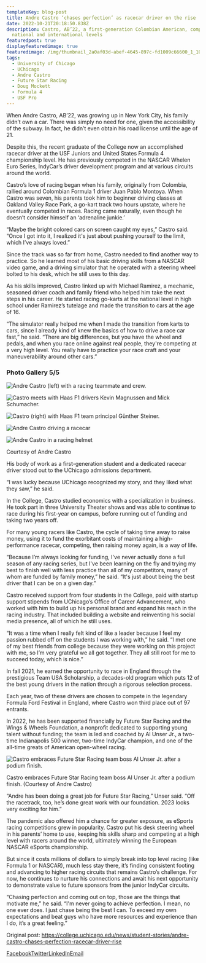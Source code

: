 ```yaml
---
templateKey: blog-post
title: Andre Castro ‘chases perfection’ as racecar driver on the rise
date: 2022-10-21T20:18:50.838Z
description: Castro, AB’22, a first-generation Colombian American, competes at
  national and international levels
featuredpost: true
displayfeaturedimage: true
featuredimage: /img/thumbnail_2a0af03d-abef-4645-897c-fd1009c66600_1_105_c.jpeg
tags:
  - University of Chicago
  - UChicago
  - Andre Castro
  - Future Star Racing
  - Doug Mockett
  - Formula 4
  - USF Pro
---
```

When Andre Castro, AB’22, was growing up in New York City, his family didn’t own a car. There was simply no need for one, given the accessibility of the subway. In fact, he didn’t even obtain his road license until the age of 21.

Despite this, the recent graduate of the College now an accomplished racecar driver at the USF Juniors and United States Formula 4 championship level. He has previously competed in the NASCAR Whelen Euro Series, IndyCar’s driver development program and at various circuits around the world.

Castro’s love of racing began when his family, originally from Colombia, rallied around Colombian Formula 1 driver Juan Pablo Montoya. When Castro was seven, his parents took him to beginner driving classes at Oakland Valley Race Park, a go-kart track two hours upstate, where he eventually competed in races. Racing came naturally, even though he doesn’t consider himself an ‘adrenaline junkie.’

“Maybe the bright colored cars on screen caught my eyes,” Castro said. “Once I got into it, I realized it's just about pushing yourself to the limit, which I’ve always loved.”

Since the track was so far from home, Castro needed to find another way to practice. So he learned most of his basic driving skills from a NASCAR video game, and a driving simulator that he operated with a steering wheel bolted to his desk, which he still uses to this day.

As his skills improved, Castro linked up with Michael Ramirez, a mechanic, seasoned driver coach and family friend who helped him take the next steps in his career. He started racing go-karts at the national level in high school under Ramirez’s tutelage and made the transition to cars at the age of 16.

“The simulator really helped me when I made the transition from karts to cars, since I already kind of knew the basics of how to drive a race car fast,” he said. “There are big differences, but you have the wheel and pedals, and when you race online against real people, they're competing at a very high level. You really have to practice your race craft and your maneuverability around other cars.”

### Photo Gallery 5/5

![Andre Castro (left) with a racing teammate and crew.](https://humanities-web.s3.us-east-2.amazonaws.com/college-prod/s3fs-public/styles/max_width_full/public/2022-10/thumbnail_402E72C6-10BB-464E-9538-E2CE6F853AC8_1_105_c.jpeg?itok=qksIcGIz)

![Castro meets with Haas F1 drivers Kevin Magnussen and Mick Schumacher.](https://humanities-web.s3.us-east-2.amazonaws.com/college-prod/s3fs-public/styles/max_width_full/public/2022-10/thumbnail_3B03D120-7A34-483C-91C3-1A88E0B2637A_1_105_c.jpeg?itok=M8lGVNyA)

![Castro (right) with Haas F1 team principal Günther Steiner.](https://humanities-web.s3.us-east-2.amazonaws.com/college-prod/s3fs-public/styles/max_width_full/public/2022-10/thumbnail_DD739C8F-9331-4C6B-AA8A-FB80530B3170.jpeg?itok=UBro9GYm)

![Andre Castro driving a racecar](https://humanities-web.s3.us-east-2.amazonaws.com/college-prod/s3fs-public/styles/max_width_full/public/2022-10/thumbnail_1603B3EE-BF7A-46AB-BE52-9D11418C6831_1_105_c.jpeg?itok=75ax3GZ_)

![Andre Castro in a racing helmet](https://humanities-web.s3.us-east-2.amazonaws.com/college-prod/s3fs-public/styles/max_width_full/public/2022-10/thumbnail_BF45840D-55BD-44D0-9AE8-348C4AD1FFC3_1_105_c.jpeg?itok=LhQQmx-j)

[](https://college.uchicago.edu/news/student-stories/andre-castro-chases-perfection-racecar-driver-rise#)[](https://college.uchicago.edu/news/student-stories/andre-castro-chases-perfection-racecar-driver-rise#)

Courtesy of Andre Castro

His body of work as a first-generation student and a dedicated racecar driver stood out to the UChicago admissions department.

“I was lucky because UChicago recognized my story, and they liked what they saw,” he said.

In the College, Castro studied economics with a specialization in business. He took part in three University Theater shows and was able to continue to race during his first-year on campus, before running out of funding and taking two years off.

For many young racers like Castro, the cycle of taking time away to raise money, using it to fund the exorbitant costs of maintaining a high-performance racecar, competing, then raising money again, is a way of life.

“Because I’m always looking for funding, I've never actually done a full season of any racing series, but I've been learning on the fly and trying my best to finish well with less practice than all of my competitors, many of whom are funded by family money,” he said. “It's just about being the best driver that I can be on a given day.”

Castro received support from four students in the College, paid with startup support stipends from UChicago’s Office of Career Advancement, who worked with him to build up his personal brand and expand his reach in the racing industry. That included building a website and reinventing his social media presence, all of which he still uses.

“It was a time when I really felt kind of like a leader because I feel my passion rubbed off on the students I was working with,” he said. “I met one of my best friends from college because they were working on this project with me, so I’m very grateful we all got together. They all still root for me to succeed today, which is nice.”

In fall 2021, he earned the opportunity to race in England through the prestigious Team USA Scholarship, a decades-old program which puts 12 of the best young drivers in the nation through a rigorous selection process.

Each year, two of these drivers are chosen to compete in the legendary Formula Ford Festival in England, where Castro won third place out of 97 entrants.

In 2022, he has been supported financially by Future Star Racing and the Wings & Wheels Foundation, a nonprofit dedicated to supporting young talent without funding; the team is led and coached by Al Unser Jr., a two-time Indianapolis 500 winner, two-time IndyCar champion, and one of the all-time greats of American open-wheel racing.

![Castro embraces Future Star Racing team boss Al Unser Jr. after a podium finish.](https://humanities-web.s3.us-east-2.amazonaws.com/college-prod/s3fs-public/styles/max_width_480/public/2022-10/thumbnail_BF46007E-5CC7-41D9-B3FC-5D68D3AF0C39_1_105_c.jpeg?itok=ENmy_Xap)

Castro embraces Future Star Racing team boss Al Unser Jr. after a podium finish. (Courtesy of Andre Castro)

“Andre has been doing a great job for Future Star Racing,” Unser said. “Off the racetrack, too, he’s done great work with our foundation. 2023 looks very exciting for him.”

The pandemic also offered him a chance for greater exposure, as eSports racing competitions grew in popularity. Castro put his desk steering wheel in his parents’ home to use, keeping his skills sharp and competing at a high level with racers around the world, ultimately winning the European NASCAR eSports championship.

But since it costs millions of dollars to simply break into top level racing (like Formula 1 or NASCAR), much less stay there, it’s finding consistent footing and advancing to higher racing circuits that remains Castro’s challenge. For now, he continues to nurture his connections and await his next opportunity to demonstrate value to future sponsors from the junior IndyCar circuits.

“Chasing perfection and coming out on top, those are the things that motivate me,” he said. “I'm never going to achieve perfection. I mean, no one ever does. I just chase being the best I can. To exceed my own expectations and beat guys who have more resources and experience than I do, it’s a great feeling.”

O﻿riginal post: https://college.uchicago.edu/news/student-stories/andre-castro-chases-perfection-racecar-driver-rise

[Facebook](https://college.uchicago.edu/#facebook)[Twitter](https://college.uchicago.edu/#twitter)[LinkedIn](https://college.uchicago.edu/#linkedin)[Email](https://college.uchicago.edu/#email)[](https://college.uchicago.edu/#print)